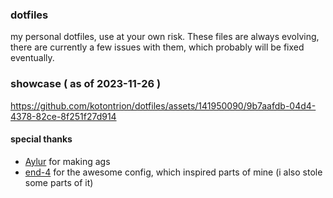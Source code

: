 ### dotfiles
my personal dotfiles, use at your own risk.
These files are always evolving, there are currently a few issues with them, which probably will be fixed eventually.

### showcase ( as of 2023-11-26 )

https://github.com/kotontrion/dotfiles/assets/141950090/9b7aafdb-04d4-4378-82ce-8f251f27d914

#### special thanks
- [Aylur](https://www.github.com/Aylur) for making ags
- [end-4](https://www.github.com/end-4) for the awesome config, which inspired parts of mine (i also stole some parts of it)
